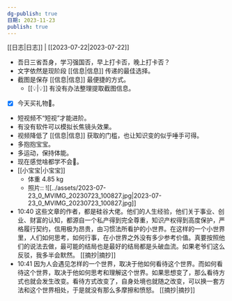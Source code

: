 ```yaml
---
dg-publish: true
日期: 2023-11-23
publish: true
---
```

[[日志|日志]] | [[2023-07-22|2023-07-22]]  
- 吾日三省吾身，学习强国否，早上打卡否，晚上打卡否？   
- 文字依然是现阶段 [[信息|信息]] 传递的最佳选择。  
- 截图是保存 [[信息|信息]] 最便捷的方式。  
	- [[💡|💡]] 有没有办法整理提取截图信息。  
- [x] 今天买礼物🎁。  
- 短视频不“短视”才能进阶。  
- 有没有软件可以模拟长焦镜头效果。  
- 视频降低了 [[信息|信息]] 获取的门槛，也让知识变的似乎唾手可得。   
- 多抱抱宝宝。   
- 多运动，保持体能。   
- 现在感觉啥都学不会🤣。   
- [[小宝宝|小宝宝]]  
	- 体重 4.85 kg  
	- 照片:: ![[../assets/2023-07-23_0_MVIMG_20230723_100827.jpg|2023-07-23_0_MVIMG_20230723_100827.jpg]]  
- 10:40 这些文章的作者，都是硅谷大佬。他们的人生经验，他们关于事业、创业、财富的认知，都源自一个私产得到完全尊重，知识产权得到高度保护，严格履行契约，信用极为昂贵，由习惯法所看护的小世界。在这样的一个小世界里，人们如何思考，如何行事，在小世界之外没有多少参考价值。真要按照他们的说法去做，最可能的结局也是最好的结局都是头破血流。如果老爷们这么反驳，我多半会默然。 [[摘抄|摘抄]]  
- 10:41 因为人会遇见怎样的一个世界，取决于他如何看待这个世界。而如何看待这个世界，取决于他如何思考和理解这个世界。如果思想变了，那么看待方式也就会发生改变。看待方式改变了，自身处境也就随之改变，可以换一套方法和这个世界相处，于是就没有那么多摩擦和愤怒。 [[摘抄|摘抄]]  
